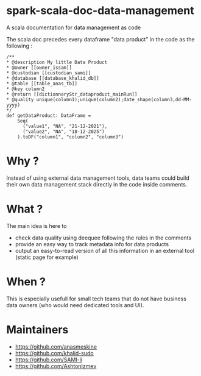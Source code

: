 # spark-scala-doc-data-management

A scala documentation for data management as code

The scala doc precedes every dataframe "data product" in the code as the following :

```
/**
* @description My little Data Product
* @owner [[owner_issam]]
* @custodian [[custodian_sami]]
* @database [[database_khalid_db]]
* @table [[table_anas_tb]]
* @key column2
* @return [[dictionnaryStr_dataproduct_mainRun]]
* @quality unique(column1);unique(column2);date_shape(column3,dd-MM-yyyy)
*/
def getDataProduct: DataFrame =
    Seq(
      ("value1", "NA", "21-12-2021"),
      ("value2", "NA", "18-12-2025")
    ).toDF("column1", "column2", "column3")
```

# Why ?
Instead of using external data management tools, data teams could build their own data management stack directly in the code inside comments.

# What ?
The main idea is here to 
* check data quality using deequee following the rules in the comments
* provide an easy way to track metadata info for data products
* output an easy-to-read version of all this information in an external tool (static page for example)

# When ?
This is especially usefull for small tech teams that do not have business data owners (who would need dedicated tools and UI).

# Maintainers
* https://github.com/anasmeskine
* https://github.com/khalid-sudo
* https://github.com/SAMI-li
* https://github.com/AshtonIzmev